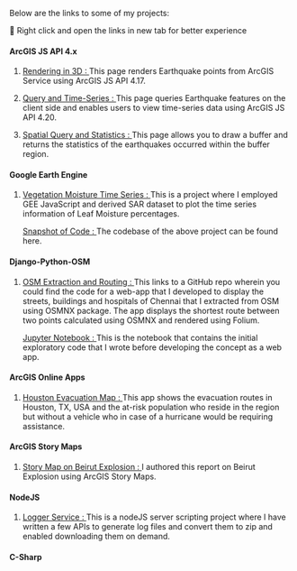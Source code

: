 Below are the links to some of my projects:

👀 Right click and open the links in new tab for better experience

#### ArcGIS JS API 4.x

1. [Rendering in 3D : ](https://gisbymonica.github.io/30DayMapChallenge/Day1-Point-Earthquake.html) This page renders Earthquake points from ArcGIS Service using ArcGIS JS API 4.17.

2. [Query and Time-Series : ](https://gisbymonica.github.io/30DayMapChallenge/Earthquake-Analysis.html) This page queries Earthquake features on the client side and enables users to view time-series data using ArcGIS JS API 4.20.

3. [Spatial Query and Statistics : ](https://gisbymonica.github.io/30DayMapChallenge/Earthquake-Buffer-Analysis.html) This page allows you to draw a buffer and returns the statistics of the earthquakes occurred within the buffer region.


#### Google Earth Engine

1. [Vegetation Moisture Time Series : ](https://monicamons12.users.earthengine.app/view/us-vegetation-dryness) This is a project where I employed GEE JavaScript and derived SAR dataset to plot the time series information of Leaf Moisture percentages.
   
      [Snapshot of Code : ](https://code.earthengine.google.com/bba0f4195da4d0b57c32a8a46051ed07) The codebase of the above project can be found here.



#### Django-Python-OSM

1. [OSM Extraction and Routing : ](https://github.com/gisbymonica/DjangoGIS) This links to a GitHub repo wherein you could find the code for a web-app that I developed to display the streets, buildings and hospitals of Chennai that I extracted from OSM using OSMNX package. The app displays the shortest route between two points calculated using OSMNX and rendered using Folium.
   
      [Jupyter Notebook : ](https://github.com/gisbymonica/30DayMapChallenge/blob/main/OSM_Extraction.ipynb) This is the notebook that contains the initial exploratory code that I wrote before developing the concept as a web app.


#### ArcGIS Online Apps
1. [Houston Evacuation Map : ](https://monicamohan.maps.arcgis.com/apps/StoryMapBasic/index.html?appid=7b3adfa0eda94a939762ef338a6911f1) This app shows the evacuation routes in Houston, TX, USA and the at-risk population who reside in the region but without a vehicle who in case of a hurricane would be requiring assistance.


#### ArcGIS Story Maps
1. [Story Map on Beirut Explosion : ](https://storymaps.arcgis.com/stories/e9fbebfc776a41e0bd54eb14f8a128e6) I authored this report on Beirut Explosion using ArcGIS Story Maps.


#### NodeJS
1. [Logger Service : ](https://github.com/gisbymonica/logger) This is a nodeJS server scripting project where I have written a few APIs to generate log files and convert them to zip and enabled downloading them on demand.



#### C-Sharp
